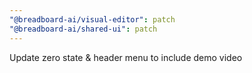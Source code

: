```yaml
---
"@breadboard-ai/visual-editor": patch
"@breadboard-ai/shared-ui": patch
---
```


Update zero state & header menu to include demo video
